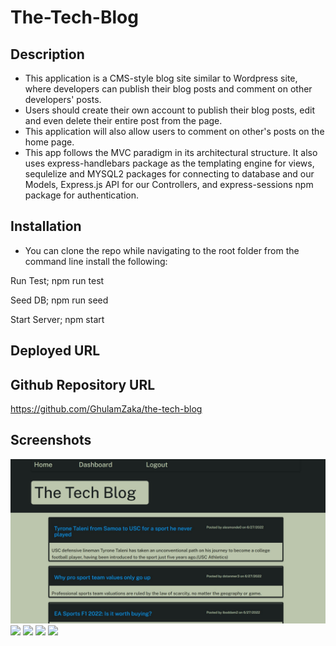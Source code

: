 # The-Tech-Blog

## Description

- This application is a CMS-style blog site similar to Wordpress site, where developers can publish their blog posts and comment on other developers' posts.
- Users should create their own account to publish their blog posts, edit and even delete their entire post from the page.
- This application will also allow users to comment on other's posts on the home page.
- This app follows the MVC paradigm in its architectural structure. It also uses express-handlebars package as the templating engine for views, sequlelize and MYSQL2 packages for connecting to database and our Models, Express.js API for our Controllers, and express-sessions npm package for authentication.

## Installation

- You can clone the repo while navigating to the root folder from the command line install the following:

Run Test;
npm run test

Seed DB;
npm run seed

Start Server;
npm start

## Deployed URL

## Github Repository URL

https://github.com/GhulamZaka/the-tech-blog

## Screenshots

<img src = "./public/images/a1.jpg">
<img src = "./images/a2.jpg">
<img src = "./images/a3.jpg">
<img src = "./images/a4.jpg">
<img src = "./images/a5.jpg">
